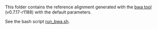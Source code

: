 This folder contains the reference alignment 
generated with the 
[bwa tool](http://bio-bwa.sourceforge.net/)
(v0.7.17-r1188)
with the default parameters.

See the bash script [run_bwa.sh](./run_bwa.sh).



